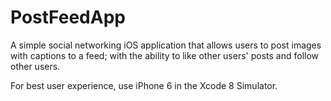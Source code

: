 # PostFeedApp
A simple social networking iOS application that allows users to post images with captions to a feed; with the ability to like other users' posts and follow other users.

For best user experience, use iPhone 6 in the Xcode 8 Simulator.
